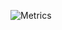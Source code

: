 ![Metrics](https://metrics.lecoq.io/sbl?template=classic&base.header=0&base.activity=0&base.community=0&base.repositories=0&base.metadata=0&pagespeed=1&pagespeed.detailed=true&pagespeed.screenshot=true&pagespeed.url=https%3A%2F%2Fshadow-bot.fr%2F&config.timezone=Europe%2FParis&config.animated=true)
